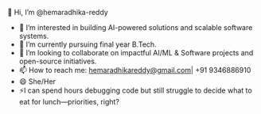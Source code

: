 👋 Hi, I’m @hemaradhika-reddy  
- 👀 I’m interested in building AI-powered solutions and scalable software systems.  
- 🌱 I’m currently pursuing final year B.Tech.  
- 💞️ I’m looking to collaborate on impactful AI/ML & Software projects and open-source initiatives.  
- 📫 How to reach me: hemaradhikareddy@gmail.com| +91 9346886910  
- 😄 She/Her  
-  ⚡I can spend hours debugging code but still struggle to decide what to eat for lunch—priorities, right?  


<!---
hemaradhika-reddy/hemaradhika-reddy is a ✨ special ✨ repository because its `README.md` (this file) appears on your GitHub profile.
You can click the Preview link to take a look at your changes.
--->
